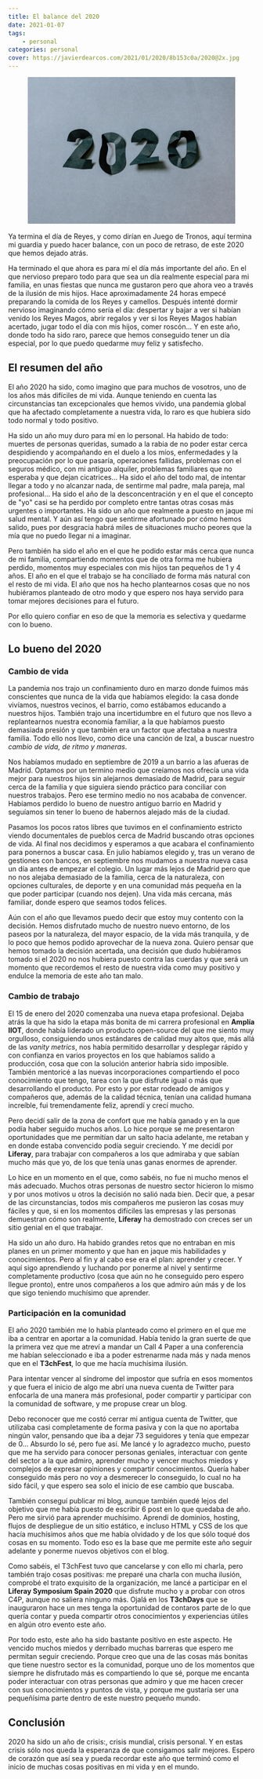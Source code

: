 ```yaml
---
title: El balance del 2020
date: 2021-01-07
tags:
    - personal
categories: personal
cover: https://javierdearcos.com/2021/01/2020/8b153c0a/2020@2x.jpg
---
```


<figure>
    <picture>
                <source srcset="/2021/01/2020/8b153c0a/2020@1x.webp"media="(max-width: 39.99em)"  type="image/webp" />
                <source srcset="/2021/01/2020/8b153c0a/2020@2x.webp"media="(min-width: 40em)"  type="image/webp" />
                <source srcset="/2021/01/2020/8b153c0a/2020@1x.jpg"media="(max-width: 39.99em)"  type="image/jpg" />
                <source srcset="/2021/01/2020/8b153c0a/2020@2x.jpg"media="(min-width: 40em)"  type="image/jpg" />
            <img src="/2021/01/2020/8b153c0a/2020@2x.jpg" alt="2020. Foto de Kelly Sikkema en Unsplash" />
    </picture>
</figure>

Ya termina el día de Reyes, y como dirían en Juego de Tronos, aquí termina mi guardia y puedo hacer balance, con un poco de retraso, de este 2020 que hemos dejado atrás. 

Ha terminado el que ahora es para mí el día más importante del año. En el que nervioso preparo todo para que sea un día realmente especial para mi familia, en unas fiestas que nunca me gustaron pero que ahora veo a través de la ilusión de mis hijos. Hace aproximadamente 24 horas empecé preparando la comida de los Reyes y camellos. Después intenté dormir nervioso imaginando cómo sería el día: despertar y bajar a ver si habían venido los Reyes Magos, abrir regalos y ver si los Reyes Magos habían acertado, jugar todo el día con mis hijos, comer roscón... Y en este año, donde todo ha sido raro, parece que hemos conseguido tener un día especial, por lo que puedo quedarme muy feliz y satisfecho.

<!-- more -->

## El resumen del año

El año 2020 ha sido, como imagino que para muchos de vosotros, uno de los años más difíciles de mi vida. Aunque teniendo en cuenta las circunstancias tan excepcionales que hemos vivido, una pandemia global que ha afectado completamente a nuestra vida, lo raro es que hubiera sido todo normal y todo positivo.

Ha sido un año muy duro para mí en lo personal. Ha habido de todo: muertes de personas queridas, sumado a la rabia de no poder estar cerca despidiendo y acompañando en el duelo a los míos, enfermedades y la preocupación por lo que pasaría, operaciones fallidas, problemas con el seguros médico, con mi antiguo alquiler, problemas familiares que no esperaba y que dejan cicatrices... Ha sido el año del todo mal, de intentar llegar a todo y no alcanzar nada, de sentirme mal padre, mala pareja, mal profesional... Ha sido el año de la desconcentración y en el que el concepto de "yo" casi se ha perdido por completo entre tantas otras cosas más urgentes o importantes. Ha sido un año que realmente a puesto en jaque mi salud mental. Y aún así tengo que sentirme afortunado por cómo hemos salido, pues por desgracia habrá miles de situaciones mucho peores que la mía que no puedo llegar ni a imaginar.

Pero también ha sido el año en el que he podido estar más cerca que nunca de mi familia, compartiendo momentos que de otra forma me hubiera perdido, momentos muy especiales con mis hijos tan pequeños de 1 y 4 años. El año en el que el trabajo se ha conciliado de forma más natural con el resto de mi vida. El año que nos ha hecho plantearnos cosas que no nos hubiéramos planteado de otro modo y que espero nos haya servido para tomar mejores decisiones para el futuro.

Por ello quiero confiar en eso de que la memoria es selectiva y quedarme con lo bueno.

## Lo bueno del 2020

### Cambio de vida

La pandemia nos trajo un confinamiento duro en marzo donde fuimos más conscientes que nunca de la vida que habíamos elegido: la casa donde vivíamos, nuestros vecinos, el barrio, como estábamos educando a nuestros hijos. También trajo una incertidumbre en el futuro que nos llevo a replantearnos nuestra economía familiar, a la que habíamos puesto demasiada presión y que también era un factor que afectaba a nuestra familia. Todo ello nos llevo, como dice una canción de Izal, a buscar nuestro *cambio de vida, de ritmo y maneras*.

Nos habíamos mudado en septiembre de 2019 a un barrio a las afueras de Madrid. Optamos por un termino medio que creíamos nos ofrecía una vida mejor para nuestros hijos sin alejarnos demasiado de Madrid, para seguir cerca de la familia y que siguiera siendo práctico para conciliar con nuestros trabajos. Pero ese termino medio no nos acababa de convencer. Habíamos perdido lo bueno de nuestro antiguo barrio en Madrid y seguíamos sin tener lo bueno de habernos alejado más de la ciudad.

Pasamos los pocos ratos libres que tuvimos en el confinamiento estricto viendo documentales de pueblos cerca de Madrid buscando otras opciones de vida. Al final nos decidimos y esperamos a que acabara el confinamiento para ponernos a buscar casa. En julio habíamos elegido y, tras un verano de gestiones con bancos, en septiembre nos mudamos a nuestra nueva casa un día antes de empezar el colegio. Un lugar más lejos de Madrid pero que no nos alejaba demasiado de la familia, cerca de la naturaleza, con opciones culturales, de deporte y en una comunidad más pequeña en la que poder participar (cuando nos dejen). Una vida más cercana, más familiar, donde espero que seamos todos felices.

Aún con el año que llevamos puedo decir que estoy muy contento con la decisión. Hemos disfrutado mucho de nuestro nuevo entorno, de los paseos por la naturaleza, del mayor espacio, de la vida más tranquila, y de lo poco que hemos podido aprovechar de la nueva zona. Quiero pensar que hemos tomado la decisión acertada, una decisión que dudo hubiéramos tomado si el 2020 no nos hubiera puesto contra las cuerdas y que será un momento que recordemos el resto de nuestra vida como muy positivo y endulce la memoria de este año tan malo.

### Cambio de trabajo

El 15 de enero del 2020 comenzaba una nueva etapa profesional. Dejaba atrás la que ha sido la etapa más bonita de mi carrera profesional en **Amplía IIOT**, donde había liderado un producto open-source del que me siento muy orgulloso, consiguiendo unos estándares de calidad muy altos que, más allá de las *vanity metrics*, nos había permitido desarrollar y desplegar rápido y con confianza en varios proyectos en los que habíamos salido a producción, cosa que con la solución anterior habría sido imposible. También mentoricé a las nuevas incorporaciones compartiendo el poco conocimiento que tengo, tarea con la que disfrute igual o más que desarrollando el producto. Por esto y por estar rodeado de amigos y compañeros que, además de la calidad técnica, tenían una calidad humana increíble, fui tremendamente feliz, aprendí y crecí mucho.

Pero decidí salir de la zona de confort que me había ganado y en la que podía haber seguido muchos años. Lo hice porque se me presentaron oportunidades que me permitían dar un salto hacia adelante, me retaban y en donde estaba convencido podía seguir creciendo. Y me decidí por **Liferay**, para trabajar con compañeros a los que admiraba y que sabían mucho más que yo, de los que tenía unas ganas enormes de aprender. 

Lo hice en un momento en el que, como sabéis, no fue ni mucho menos el más adecuado. Muchos otras personas de nuestro sector hicieron lo mismo y por unos motivos u otros la decisión no salió nada bien. Decir que, a pesar de las circunstancias, todos mis compañeros me pusieron las cosas muy fáciles y que, si en los momentos difíciles las empresas y las personas demuestran cómo son realmente, **Liferay** ha demostrado con creces ser un sitio genial en el que trabajar. 

Ha sido un año duro. Ha habido grandes retos que no entraban en mis planes en un primer momento y que han en jaque mis habilidades y conocimientos. Pero al fin y al cabo ese era el plan: aprender y crecer. Y aquí sigo aprendiendo y luchando por ponerme al nivel y sentirme completamente productivo (cosa que aún no he conseguido pero espero llegue pronto), entre unos compañeros a los que admiro aún más y de los que sigo teniendo muchísimo que aprender.

### Participación en la comunidad

El año 2020 también me lo había planteado como el primero en el que me iba a centrar en aportar a la comunidad. Había tenido la gran suerte de que la primera vez que me atreví a mandar un Call 4 Paper a una conferencia me habían seleccionado e iba a poder estrenarme nada más y nada menos que en el **T3chFest**, lo que me hacía muchísima ilusión.

Para intentar vencer al síndrome del impostor que sufría en esos momentos y que fuera el inicio de algo me abrí una nueva cuenta de Twitter para enfocarla de una manera más profesional, poder compartir y participar con la comunidad de software, y me propuse crear un blog.

Debo reconocer que me costó cerrar mi antigua cuenta de Twitter, que utilizaba casi completamente de forma pasiva y con la que no aportaba ningún valor, pensando que iba a dejar 73 seguidores y tenía que empezar de 0...  Absurdo lo sé, pero fue así. Me lancé y lo agradezco mucho, puesto que me ha servido para conocer personas geniales, interactuar con gente del sector a la que admiro, aprender mucho y vencer muchos miedos y complejos de expresar opiniones y compartir conocimientos. Quería haber conseguido más pero no voy a desmerecer lo conseguido, lo cual no ha sido fácil, y que espero sea solo el inicio de ese cambio que buscaba.

También conseguí publicar mi blog, aunque también quedé lejos del objetivo que me había puesto de escribir 6 post en lo que quedaba de año. Pero me sirvió para aprender muchísimo. Aprendí de dominios, hosting, flujos de despliegue de un sitio estático, e incluso HTML y CSS de los que hacía muchísimos años que me había olvidado y de los que sólo toqué dos cosas en su momento. Todo eso es la base que me permite este año seguir adelante y ponerme nuevos objetivos con el blog.

Como sabéis, el T3chFest tuvo que cancelarse y con ello mi charla, pero también trajo cosas positivas: me preparé una charla con mucha ilusión, comprobé el trato exquisito de la organización, me lancé a participar en el **Liferay Symposium Spain 2020** que disfrute mucho y a probar con otros C4P, aunque no saliera ninguno más. Ojalá en los **T3chDays** que se inauguraron hace un mes tenga la oportunidad de contaros parte de lo que quería contar y pueda compartir otros conocimientos y experiencias útiles en algún otro evento este año.

Por todo esto, este año ha sido bastante positivo en este aspecto. He vencido muchos miedos y derribado muchas barreras que espero me permitan seguir creciendo. Porque creo que una de las cosas más bonitas que tiene nuestro sector es la comunidad, porque uno de los momentos que siempre he disfrutado más es compartiendo lo que sé, porque me encanta poder interactuar con otras personas que admiro y que me hacen crecer con sus conocimientos y puntos de vista, y porque me gustaría ser una pequeñísima parte dentro de este nuestro pequeño mundo.

## Conclusión

2020 ha sido un año de crisis:, crisis mundial, crisis personal. Y en estas crisis sólo nos queda la esperanza de que consigamos salir mejores. Espero de corazón que así sea y pueda recordar este año que terminó como el inicio de muchas cosas positivas en mi vida y en el mundo.
